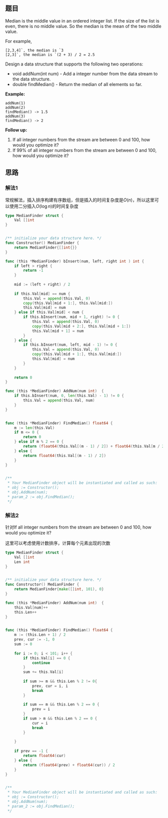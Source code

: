 ## 题目

Median is the middle value in an ordered integer list. If the size of the list is even, there is no middle value. So the median is the mean of the two middle value.

For example,

```
[2,3,4]`, the median is `3
[2,3]`, the median is `(2 + 3) / 2 = 2.5
```

Design a data structure that supports the following two operations:

- void addNum(int num) - Add a integer number from the data stream to the data structure.
- double findMedian() - Return the median of all elements so far.

 

**Example:**

```
addNum(1)
addNum(2)
findMedian() -> 1.5
addNum(3) 
findMedian() -> 2
```

 

**Follow up:**

1. If all integer numbers from the stream are between 0 and 100, how would you optimize it?
2. If 99% of all integer numbers from the stream are between 0 and 100, how would you optimize it?

## 思路

### 解法1

常规解法，插入排序构建有序数组，但是插入的时间复杂度是$O(n)$，所以这里可以使用二分插入$O(\log{n})$的时间复杂度

```go
type MedianFinder struct {
    Val []int
}


/** initialize your data structure here. */
func Constructor() MedianFinder {
    return MedianFinder{[]int{}}
}

func (this *MedianFinder) bInsert(num, left, right int ) int {
    if left > right {
        return -1
    }
    
    mid := (left + right) / 2 
    
    if this.Val[mid] == num {
        this.Val = append(this.Val, 0)
        copy(this.Val[mid + 1:], this.Val[mid:])
        this.Val[mid] = num
    } else if this.Val[mid] < num {
        if this.bInsert(num, mid + 1, right) != 0 {
            this.Val = append(this.Val, 0)
            copy(this.Val[mid + 2:], this.Val[mid + 1:])
            this.Val[mid + 1] = num
        }
    } else {
        if this.bInsert(num, left, mid - 1) != 0 {
            this.Val = append(this.Val, 0)
            copy(this.Val[mid + 1:], this.Val[mid:])
            this.Val[mid] = num
        }
    }
    
    return 0
}

func (this *MedianFinder) AddNum(num int)  {
    if this.bInsert(num, 0, len(this.Val) - 1) != 0 {
        this.Val = append(this.Val, num)
    }
}


func (this *MedianFinder) FindMedian() float64 {
    m := len(this.Val)
    if m <= 0 {
        return 0 
    } else if m % 2 == 0 {
        return (float64(this.Val[(m - 1) / 2]) + float64(this.Val[m / 2])) / 2
    } else {
        return float64(this.Val[(m - 1) / 2])
    }
}


/**
 * Your MedianFinder object will be instantiated and called as such:
 * obj := Constructor();
 * obj.AddNum(num);
 * param_2 := obj.FindMedian();
 */
```

### 解法2

针对If all integer numbers from the stream are between 0 and 100, how would you optimize it?

这里可以考虑使用计数排序，计算每个元素出现的次数

```go
type MedianFinder struct {
    Val []int 
    Len int
}


/** initialize your data structure here. */
func Constructor() MedianFinder {
    return MedianFinder{make([]int, 101), 0}
}

func (this *MedianFinder) AddNum(num int)  {
    this.Val[num]++
    this.Len++
}


func (this *MedianFinder) FindMedian() float64 {
    m := (this.Len + 1) / 2
    prev, cur := -1, 0
    sum := 0
    
    for i := 0; i < 101; i++ {
        if this.Val[i] == 0 {
            continue
        }
        sum += this.Val[i]
        
        if sum >= m && this.Len % 2 != 0{
            prev, cur = i, i
            break
        }
        
        if sum == m && this.Len % 2 == 0 {
            prev = i
        }
        if sum > m && this.Len % 2 == 0 {
            cur = i
            break
        }
        
    }
    
    if prev == -1 {
        return float64(cur)
    } else {
        return (float64(prev) + float64(cur)) / 2
    }
}


/**
 * Your MedianFinder object will be instantiated and called as such:
 * obj := Constructor();
 * obj.AddNum(num);
 * param_2 := obj.FindMedian();
 */
```


